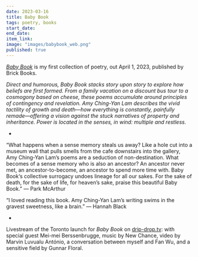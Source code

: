```yaml
---
date: 2023-03-16
title: Baby Book
tags: poetry, books
start_date:
end_date:
item_link:
image: "images/babybook_web.png"
published: true
---
```


[*Baby Book*](https://www.brickbooks.ca/shop/baby-book-by-amy-ching-yan-lam/) is my first collection of poetry, out April 1, 2023, published by Brick Books.

*Direct and humorous, Baby Book stacks story upon story to explore how beliefs are first formed. From a family vacation on a discount bus tour to a cosmogony based on cheese, these poems accumulate around principles of contingency and revelation. Amy Ching-Yan Lam describes the vivid tactility of growth and death—how everything is constantly, painfully remade—offering a vision against the stuck narratives of property and inheritance. Power is located in the senses, in wind: multiple and restless.*

*

“What happens when a sense memory steals us away? Like a hole cut into a museum wall that pulls smells from the cafe downstairs into the gallery, Amy Ching-Yan Lam’s poems are a seduction of non-destination. What becomes of a sense memory who is also an ancestor? An ancestor never met, an ancestor-to-become, an ancestor to spend more time with. Baby Book‘s collective surrogacy undoes lineage for all our sakes. For the sake of death, for the sake of life, for heaven’s sake, praise this beautiful Baby Book.” — Park McArthur

“I loved reading this book. Amy Ching-Yan Lam’s writing swims in the gravest sweetness, like a brain.” — Hannah Black

*

Livestream of the Toronto launch for *Baby Book* on [drip-drop.tv](https://drip-drop.tv/index.html#babybooklaunch): with special guest Mei-mei Berssenbrugge, music by New Chance, video by Marvin Luvualu António, a conversation between myself and Fan Wu, and a sensitive field by Gunnar Floral.

